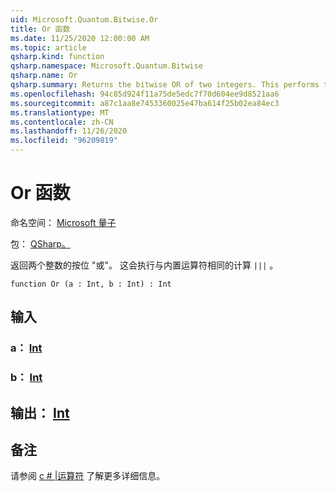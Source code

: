 ```yaml
---
uid: Microsoft.Quantum.Bitwise.Or
title: Or 函数
ms.date: 11/25/2020 12:00:00 AM
ms.topic: article
qsharp.kind: function
qsharp.namespace: Microsoft.Quantum.Bitwise
qsharp.name: Or
qsharp.summary: Returns the bitwise OR of two integers. This performs the same computation as the built-in `|||` operator.
ms.openlocfilehash: 94c85d924f11a75de5edc7f70d604ee9d8521aa6
ms.sourcegitcommit: a87c1aa8e7453360025e47ba614f25b02ea84ec3
ms.translationtype: MT
ms.contentlocale: zh-CN
ms.lasthandoff: 11/26/2020
ms.locfileid: "96209819"
---
```

# <a name="or-function"></a>Or 函数

命名空间： [Microsoft 量子](xref:Microsoft.Quantum.Bitwise)

包： [QSharp。](https://nuget.org/packages/Microsoft.Quantum.QSharp.Core)


返回两个整数的按位 "或"。
这会执行与内置运算符相同的计算 `|||` 。

```qsharp
function Or (a : Int, b : Int) : Int
```


## <a name="input"></a>输入

### <a name="a--int"></a>a： [Int](xref:microsoft.quantum.lang-ref.int)




### <a name="b--int"></a>b： [Int](xref:microsoft.quantum.lang-ref.int)





## <a name="output--int"></a>输出： [Int](xref:microsoft.quantum.lang-ref.int)



## <a name="remarks"></a>备注

请参阅 [c # |运算符](https://docs.microsoft.com/dotnet/csharp/language-reference/operators/or-operator) 了解更多详细信息。